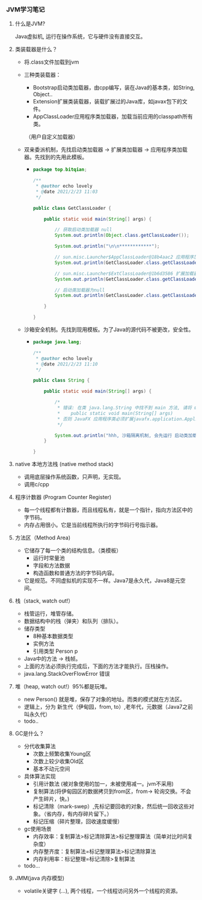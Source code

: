 <h3>JVM学习笔记</h3>



1. 什么是JVM?

   Java虚拟机, 运行在操作系统，它与硬件没有直接交互。

2. 类装载器是什么？

   - 将.class文件加载到jvm

   - 三种类装载器：
     - Bootstrap启动类加载器，由cpp编写，装在Java的基本类，如String, Object..
     - Extension扩展类装载器，装载扩展过的Java库，如javax包下的文件。
     - AppClassLoader应用程序类加载器，加载当前应用的classpath所有类。

     ​    （用户自定义加载器）

   - 双亲委派机制，先找启动类加载器  -> 扩展类加载器 -> 应用程序类加载器。先找到的先用此模板。

     - ```java
       package top.bitqian;
       
       /**
        * @author echo lovely
        * @date 2021/2/23 11:03
        */
       
       public class GetClassLoader {
       
           public static void main(String[] args) {
       
               // 获取启动类加载器 null
               System.out.println(Object.class.getClassLoader());
       
               System.out.println("\n\n************");
       
               // sun.misc.Launcher$AppClassLoader@18b4aac2 应用程序加载器
               System.out.println(GetClassLoader.class.getClassLoader());
       
               // sun.misc.Launcher$ExtClassLoader@1b6d3586 扩展加载器
               System.out.println(GetClassLoader.class.getClassLoader().getParent());
       
               // 启动类加载器为null
               System.out.println(GetClassLoader.class.getClassLoader().getParent().getParent());
       
           }
       
       }
       
       ```
   
       
   
   - 沙箱安全机制。先找到现用模板。为了Java的源代码不被更改，安全性。
   
     - ```java
       package java.lang;
       
       /**
        * @author echo lovely
        * @date 2021/2/23 11:10
        */
       
       public class String {
       
           public static void main(String[] args) {
       
               /*
                * 错误: 在类 java.lang.String 中找不到 main 方法, 请将 main 方法定义为:
                *    public static void main(String[] args)
                * 否则 JavaFX 应用程序类必须扩展javafx.application.Application
                */
       
               System.out.println("hhh, 沙箱隔离机制, 会先运行 启动类加载器bootstrap, cpp...");
           }
       
       }
       
       ```
   
3. native 本地方法栈 (native method stack)

   - 调用底层操作系统函数，只声明，无实现。
   - 调用c/cpp

4. 程序计数器 (Program Counter Register)

   - 每一个线程都有计数器，而且线程私有，就是一个指针，指向方法区中的字节码。
   - 内存占用很小。它是当前线程所执行的字节码行号指示器。

5. 方法区（Method Area)

   - 它储存了每一个类的结构信息。（类模板）
     - 运行时常量池
     - 字段和方法数据
     - 构造函数和普通方法的字节码内容。
   - 它是规范。不同虚拟机的实现不一样。Java7是永久代，Java8是元空间。
   
6. 栈（stack, watch out!）

   - 栈管运行，堆管存储。
   - 数据结构中的栈（弹夹）和队列（排队）。
   - 储存类型
     - 8种基本数据类型
     - 实例方法
     - 引用类型 Person p
   - Java中的方法 -> 栈帧。
   - 上面的方法必须执行完成后，下面的方法才能执行。压栈操作。
   - java.lang.StackOverFlowError 错误

7. 堆（heap, watch out!）95%都是玩堆。

   - new Person() 就是堆，保存了对象的地址。而类的模式就在方法区。
   - 逻辑上，分为 新生代（伊甸园，from, to）,老年代，元数据（Java7之前叫永久代）
   - todo..
   
8. GC是什么？

   - 分代收集算法
     - 次数上频繁收集Young区
     - 次数上较少收集Old区
     - 基本不动元空间
   - 具体算法实现
     - 引用计数法 (被对象使用的加一，未被使用减一。jvm不采用)
     - 复制算法(将伊甸园区的数据拷贝到from区，from-> 轮询交换。不会产生碎片，快。)
     - 标记清除（mark-swep）,先标记要回收的对象，然后统一回收这些对象。（省内存，有内存碎片留下。）
     - 标记压缩（碎片整理，回收速度缓慢）
   - gc使用场景
     - 内存效率：复制算法>标记清除算法>标记整理算法（简单对比时间复杂度）
     - 内存整齐度：复制算法=标记整理算法>标记清除算法
     - 内存利用率：标记整理=标记清除>复制算法
   - todo...
   
9. JMM(java 内存模型)

   - volatile关键字 (...), 两个线程，一个线程访问另外一个线程的资源。

